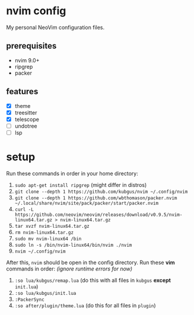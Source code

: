 # nvim config

My personal NeoVim configuration files.

## prerequisites
- nvim 9.0+
- ripgrep
- packer

## features
- [x] theme
- [x] treesitter
- [x] telescope
- [ ] undotree
- [ ] lsp

# setup
Run these commands in order in your home directory:
1. `sudo apt-get install ripgrep` (might differ in distros)
2. `git clone --depth 1 https://github.com/kubgus/nvim ~/.config/nvim`
3. `git clone --depth 1 https://github.com/wbthomason/packer.nvim ~/.local/share/nvim/site/pack/packer/start/packer.nvim`
4. `curl -L https://github.com/neovim/neovim/releases/download/v0.9.5/nvim-linux64.tar.gz > nvim-linux64.tar.gz`
5. `tar xvzf nvim-linux64.tar.gz`
6. `rm nvim-linux64.tar.gz`
7. `sudo mv nvim-linux64 /bin`
8. `sudo ln -s /bin/nvim-linux64/bin/nvim ./nvim`
9. `nvim ~/.config/nvim`

After this, `nvim` should be open in the config directory. Run these **vim** commands in order: *(ignore runtime errors for now)*

1. `:so lua/kubgus/remap.lua` (do this with all files in `kubgus` **except** `init.lua`)
2. `:so lua/kubgus/init.lua`
3. `:PackerSync`
4. `:so after/plugin/theme.lua` (do this for all files in `plugin`)
